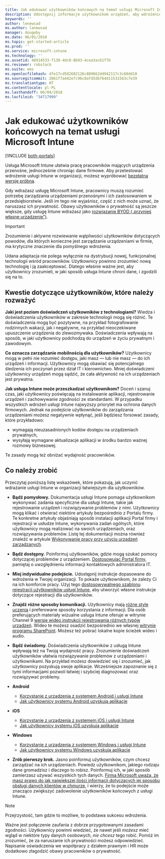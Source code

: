 ```yaml
---
title: Jak edukować użytkowników końcowych na temat usługi Microsoft Intune | Microsoft Intune
description: Udostępnij informacje użytkownikom urządzeń, aby wdrożenie usługi Intune było pomyślne.
keywords: ''
author: lenewsad
ms.author: lanewsad
manager: dougeby
ms.date: 06/01/2018
ms.topic: get-started-article
ms.prod: ''
ms.service: microsoft-intune
ms.technology: ''
ms.assetid: 48914533-f138-4dc0-8b93-4cea3ac61f7b
ms.reviewer: robstack
ms.suite: ems
ms.openlocfilehash: dfe17cd582682126c889662dd942117c3c68dd10
ms.sourcegitcommit: 2061f7a442efc96c8afd5db764d11531563c7e39
ms.translationtype: HT
ms.contentlocale: pl-PL
ms.lasthandoff: 06/04/2018
ms.locfileid: "34717999"
---
```

# <a name="how-to-educate-your-end-users-about-microsoft-intune"></a>Jak edukować użytkowników końcowych na temat usługi Microsoft Intune

[!INCLUDE [both-portals](./includes/note-for-both-portals.md)]

Usługa Microsoft Intune ułatwia pracę pracowników mających urządzenia przenośne, jednocześnie chroniąc dane firmowe. Aby przetestować wdrożenie usługi Intune w organizacji, możesz wypróbować [bezpłatną wersję próbną](app-sdk.md).

Gdy wdrażasz usługę Microsoft Intune, pracownicy muszą rozumieć potrzebę zarządzania urządzeniami przenośnymi i ich zastosowaniem w przedsiębiorstwie. Jeśli im tego nie wyjaśnisz, część z nich może uznać, że naruszasz ich prywatność. Obawy użytkowników o prywatność są jeszcze większe, gdy usługę Intune wdrażasz jako [rozwiązanie BYOD („przynieś własne urządzenie”)](/enterprise-mobility-security/solutions/byod-design-considerations-guide).

> [!Important]
> Zrozumienie i aktywne rozwiewanie wątpliwości użytkowników dotyczących powodów, dla których konieczne jest zarządzanie urządzeniami w firmie, ma krytyczne znaczenie dla pomyślnego wdrożenia.

Udana adaptacja nie polega wyłącznie na dystrybucji nowej, funkcjonalnej technologii wśród pracowników. Użytkownicy powinno zrozumieć nową technologię i ją zaakceptować. Dlatego właśnie ważne jest, aby użytkownicy zrozumieli, w jaki sposób usługa Intune chroni dane, i zgodzili się na to. 

## <a name="things-to-consider-about-your-users"></a>Kwestie dotyczące użytkowników, które należy rozważyć

__Jaki jest poziom doświadczeń użytkowników z technologiami?__ Wiedza i doświadczenia użytkowników w zakresie technologii mogą się różnić. Te doświadczenia mogą być pozytywne, na przykład fotografowanie rodzinnych wakacji, jak i negatywne, na przykład nieoczekiwane upuszczenie urządzenia do zlewozmywaka. Doświadczenia wpływają na sposób, w jaki użytkownicy podchodzą do urządzeń w życiu prywatnym i zawodowym.

__Co oznacza zarządzanie mobilnością dla użytkowników?__ Użytkownicy mogą w pełni nie rozumieć dostępu, jaki masz — lub nie masz — do ich urządzeń i informacji. Użytkownicy mogą obawiać się potencjalnego śledzenia ich poczynań przez dział IT i kierownictwo. Mniej doświadczeni użytkownicy urządzeń mogą sądzić, że cała aktywność na ich urządzeniach jest prywatna. 

__Jak usługa Intune może przeszkadzać użytkownikom?__  Doceń i szanuj czas, jaki użytkownicy poświęcają na instalowanie aplikacji, rejestrowanie urządzeń i zachowywanie zgodności ze standardami. W przypadku wszystkich wdrożeń usługi Intune najwyższy priorytet ma ochrona danych firmowych. Jednak na podejście użytkowników do zarządzania urządzeniami możesz negatywnie wpłynąć, jeśli będziesz forsować zasady, które przykładowo:  
* wymagają nieuzasadnionych kodów dostępu na urządzeniach prywatnych,
* wysyłają wymagane aktualizacje aplikacji w środku bardzo ważnej rozmowy biznesowej.  

Te zasady mogą też obniżać wydajność pracowników. 

## <a name="things-you-should-do"></a>Co należy zrobić

Przeczytaj poniższą listę wskazówek, które pokazują, jak uczynić wdrażanie usługi Intune w organizacji łatwiejszym dla użytkowników.

* __Bądź pomysłowy.__ Dokumentacja usługi Intune pomaga użytkownikom wykonywać zadania specyficzne dla usługi Intune, takie jak rejestrowanie urządzeń i rozwiązywanie problemów z nimi. Użytkownicy mogą klikać i otwierać niektóre artykuły bezpośrednio z Portalu firmy. Te konkretne artykuły objaśniają sposób instalacji aplikacji Portal firmy i rejestracji w usłudze Intune, wykonywania zadań ogólnych, które użytkownicy mogą realizować na swoich urządzeniach, oraz rozwiązywania problemów. Listę tej dokumentacji można również znaleźć w artykule [Wykonywanie pracy przy użyciu urządzeń zarządzanych](/intune-user-help/use-managed-devices-to-get-work-done).

* __Bądź dostępny.__ Poinformuj użytkowników, gdzie mogą szukać pomocy dotyczącej problemów z urządzeniem. [Dostosowując Portal firmy](company-portal-customize.md), pamiętaj o uwzględnieniu informacji kontaktowych administratora IT.

* __Miej indywidualne podejście.__ Udostępnij instrukcje dopasowane do wdrożenia w Twojej organizacji. To pokaże użytkownikom, że zależy Ci na ich komforcie pracy. Użyj tego [dostosowywalnego szablonu rejestracji użytkowników usługi Intune](https://gallery.technet.microsoft.com/office/Intune-End-User-Enrollment-3a0c9b0c), aby utworzyć własne instrukcje dotyczące rejestracji dla użytkowników.

* __Znajdź różne sposoby komunikacji.__ Użytkownicy mają [różne style uczenia](https://www.umassd.edu/dss/resources/facultystaff/howtoteachandaccommodate/howtoaccommodatedifferentlearningstyles/) i preferowane sposoby korzystania z informacji. Dla osób preferujących materiały wizualne usługa Intune oferuje w witrynie Channel 9 [wersje wideo instrukcji rejestrowania różnych typów urządzeń](https://channel9.msdn.com/Series/IntuneEnrollment). Wideo te możesz osadzić bezpośrednio we własnej [witrynie programu SharePoint](https://support.office.com/article/Embed-a-video-from-Office-365-Video-59e19984-c34e-4be8-889b-f6fa93910581). Możesz też pobrać lokalne kopie ścieżek wideo i audio.

* __Bądź świadomy.__ Doświadczenia użytkowników z usługą Intune wpływają też na Twoją wydajność pracy. Zrozumienie doświadczeń użytkowników ułatwia rozwiązywanie problemów z urządzeniami i użytkownikami. Na przykład możesz dowiedzieć się i zrozumieć, jak użytkownicy pozyskują swoje aplikacje. Wcześniejsze zapoznanie się z tymi informacjami pozwoli łatwiej i szybciej diagnozować oraz rozwiązywać problemy.

* **Android**
  * [Korzystanie z urządzenia z systemem Android i usługi Intune](/intune-user-help/using-your-android-device-with-intune)
  * [Jak użytkownicy systemu Android uzyskują aplikacje](end-user-apps-android.md)

* **iOS**
  * [Korzystanie z urządzenia z systemem iOS i usługi Intune](/intune-user-help/using-your-ios-device-with-intune)
  * [Jak użytkownicy systemu iOS uzyskują aplikacje](end-user-apps-ios.md)

* **Windows**
  * [Korzystanie z urządzenia z systemem Windows i usługi Intune](/intune-user-help/using-your-windows-device-with-intune)
  * [Jak użytkownicy systemu Windows uzyskują aplikacje](end-user-apps-windows.md)

* __Zrób pierwszy krok.__ Jasno poinformuj użytkowników, czym chcesz zarządzać na ich urządzeniach. Powiedz użytkownikom, jakiego rodzaju dane gromadzisz i dlaczego to robisz. Poinformuj ich, w jaki sposób zamierzasz używać wszystkich tych danych. [Firma Microsoft uważa, że masz prawo do jak największej ilości informacji dotyczących jej sposobu obsługi danych klientów w chmurze](https://www.microsoft.com/trustcenter/about/transparency), i wierzy, że to podejście może znacząco zwiększyć zadowolenie użytkowników końcowych z usługi Intune.

>[!Note]
> Przejrzystość, tam gdzie to możliwe, to podstawa sukcesu wdrożenia.

Ważne jest połączenie zaufania z dobrze przygotowanymi zasadami zgodności. Użytkownicy powinni wiedzieć, że nawet jeśli *możesz* mieć wgląd w niektóre typy danych osobowych, *nie chcesz* tego robić. Pomóż im zrozumieć, że za naruszanie ich prywatności możesz odpowiedzieć. Napisanie oświadczenia we współpracy z działem prawnym i HR może dodatkowo złagodzić obawy pracowników o prywatność.
